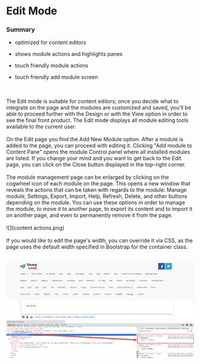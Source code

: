 # Edit Mode


### Summary
* optimized for content editors

* shows module actions and highlights panes

* touch friendly module actions

* touch friendly add module screen
<br />
<br />
The Edit mode is suitable for content editors; once you decide what to integrate on the page and the modules are customized and saved, you'll be able to proceed further with the Design or with the View option in order to see the final front product. The Edit mode displays all module editing tools available to the current user.
<br />
<br />
On the Edit page you find the Add New Module option. After a module is added to the page, you can proceed with editing it. Clicking "Add module to Content Pane" opens the module Control panel where all installed modules are listed. If you change your mind and you want to get back to the Edit page, you can click on the Close button displayed in the top-right corner.
<br />
<br />
The module management page can be enlarged by clicking on the cogwheel icon of each module on the page. This opens a new window that reveals the actions that can be taken with regards to the module: Manage module, Settings, Export, Import, Help, Refresh, Delete, and other buttons depending on the module. You can use these options in order to manage the module, to move it to another page, to export its content and to import it on another page, and even to permanently remove it from the page.
<br />
<br />
![](content actions.png)
<br />
<br />
If you would like to edit the page's width, you can override it via CSS, as the page uses the default width specified in Bootstrap for the container class.
<br />
<br />

![](width.png)